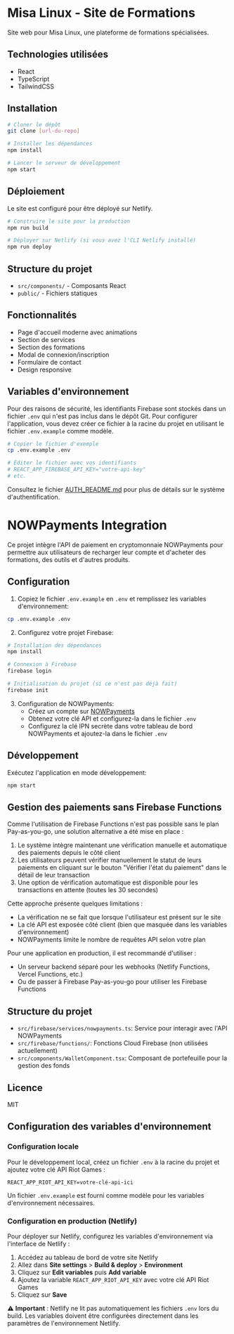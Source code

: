 # Misa Linux - Site de Formations

Site web pour Misa Linux, une plateforme de formations spécialisées.

## Technologies utilisées

- React
- TypeScript
- TailwindCSS

## Installation

```bash
# Cloner le dépôt
git clone [url-du-repo]

# Installer les dépendances
npm install

# Lancer le serveur de développement
npm start
```

## Déploiement

Le site est configuré pour être déployé sur Netlify.

```bash
# Construire le site pour la production
npm run build

# Déployer sur Netlify (si vous avez l'CLI Netlify installé)
npm run deploy
```

## Structure du projet

- `src/components/` - Composants React
- `public/` - Fichiers statiques

## Fonctionnalités

- Page d'accueil moderne avec animations
- Section de services
- Section des formations
- Modal de connexion/inscription
- Formulaire de contact
- Design responsive

## Variables d'environnement

Pour des raisons de sécurité, les identifiants Firebase sont stockés dans un fichier `.env` qui n'est pas inclus dans le dépôt Git. Pour configurer l'application, vous devez créer ce fichier à la racine du projet en utilisant le fichier `.env.example` comme modèle.

```bash
# Copier le fichier d'exemple
cp .env.example .env

# Éditer le fichier avec vos identifiants
# REACT_APP_FIREBASE_API_KEY="votre-api-key"
# etc.
```

Consultez le fichier [AUTH_README.md](./AUTH_README.md) pour plus de détails sur le système d'authentification.

# NOWPayments Integration

Ce projet intègre l'API de paiement en cryptomonnaie NOWPayments pour permettre aux utilisateurs de recharger leur compte et d'acheter des formations, des outils et d'autres produits.

## Configuration

1. Copiez le fichier `.env.example` en `.env` et remplissez les variables d'environnement:
```bash
cp .env.example .env
```

2. Configurez votre projet Firebase:
```bash
# Installation des dépendances
npm install

# Connexion à Firebase
firebase login

# Initialisation du projet (si ce n'est pas déjà fait)
firebase init
```

3. Configuration de NOWPayments:
   - Créez un compte sur [NOWPayments](https://nowpayments.io/)
   - Obtenez votre clé API et configurez-la dans le fichier `.env`
   - Configurez la clé IPN secrète dans votre tableau de bord NOWPayments et ajoutez-la dans le fichier `.env`

## Développement

Exécutez l'application en mode développement:
```bash
npm start
```

## Gestion des paiements sans Firebase Functions

Comme l'utilisation de Firebase Functions n'est pas possible sans le plan Pay-as-you-go, une solution alternative a été mise en place :

1. Le système intègre maintenant une vérification manuelle et automatique des paiements depuis le côté client
2. Les utilisateurs peuvent vérifier manuellement le statut de leurs paiements en cliquant sur le bouton "Vérifier l'état du paiement" dans le détail de leur transaction
3. Une option de vérification automatique est disponible pour les transactions en attente (toutes les 30 secondes)

Cette approche présente quelques limitations :
- La vérification ne se fait que lorsque l'utilisateur est présent sur le site
- La clé API est exposée côté client (bien que masquée dans les variables d'environnement)
- NOWPayments limite le nombre de requêtes API selon votre plan

Pour une application en production, il est recommandé d'utiliser :
- Un serveur backend séparé pour les webhooks (Netlify Functions, Vercel Functions, etc.)
- Ou de passer à Firebase Pay-as-you-go pour utiliser les Firebase Functions

## Structure du projet

- `src/firebase/services/nowpayments.ts`: Service pour interagir avec l'API NOWPayments
- `src/firebase/functions/`: Fonctions Cloud Firebase (non utilisées actuellement)
- `src/components/WalletComponent.tsx`: Composant de portefeuille pour la gestion des fonds

## Licence

MIT

## Configuration des variables d'environnement

### Configuration locale
Pour le développement local, créez un fichier `.env` à la racine du projet et ajoutez votre clé API Riot Games :

```
REACT_APP_RIOT_API_KEY=votre-clé-api-ici
```

Un fichier `.env.example` est fourni comme modèle pour les variables d'environnement nécessaires.

### Configuration en production (Netlify)
Pour déployer sur Netlify, configurez les variables d'environnement via l'interface de Netlify :

1. Accédez au tableau de bord de votre site Netlify
2. Allez dans **Site settings** > **Build & deploy** > **Environment**
3. Cliquez sur **Edit variables** puis **Add variable**
4. Ajoutez la variable `REACT_APP_RIOT_API_KEY` avec votre clé API Riot Games
5. Cliquez sur **Save**

⚠️ **Important** : Netlify ne lit pas automatiquement les fichiers `.env` lors du build. Les variables doivent être configurées directement dans les paramètres de l'environnement Netlify.
